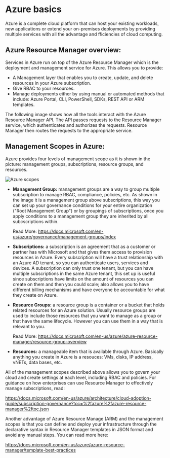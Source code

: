 

Azure basics
===========================

Azure is a complete cloud platform that can host your existing workloads, new applications or extend your on-premises deployments by providing multiple services with all the advantage and fficiencies of cloud computing.

Azure Resource Manager overview:
--------------------------------

Services in Azure run on top of the Azure Resource Manager which is the deployment and management service for Azure. This allows you to provide:

- A Management layer that enables you to create, update, and delete resources in your Azure subscription. 
- Give RBAC to your resources. 
- Manage deployments either by using manual or automated methods that include: Azure Portal, CLI, PowerShell, SDKs, REST API or ARM templates.

The following image shows how all the tools interact with the Azure Resource Manager API. The API passes requests to the Resource Manager service, which authenticates and authorizes the requests. Resource Manager then routes the requests to the appropriate service.

Management Scopes in Azure: 
--------------------------------

Azure provides four levels of management scope as it is shown in the picture: management groups, subscriptions, resource groups, and resources. 

![Azure scopes](https://docs.microsoft.com/en-us/azure/azure-resource-manager/media/resource-group-overview/scope-levels.png)

- **Management Group:** management groups are a way to group multiple subscription to manage RBAC, compliance, policies, etc. As shown in the image it is a management group above subscriptions, this way you can set up your governance conditions for your entire organization ("Root Management Group") or by groupings of subscriptions, once you apply conditions to a management group they are inherited by all subcscriptions within. 

     Read More: https://docs.microsoft.com/en-us/azure/governance/management-groups/index

- **Subscriptions:** a subscription is an agreement that as a customer or partner has with Microsoft and that gives them access to provision resources in Azure. Every subscription will have a trust relationship with an Azure AD tenant, so you can authenticate users, services and devices. A subscription can only trust one tenant, but you can have multiple subscriptions in the same Azure tenant, this set up is useful since subscriptions have limits on the amount of resources you can create on them and then you could scale; also allows you to have different billing mechanisms and have everyone be accountable for what they create on Azure. 

- **Resource Groups:** a resource group is a container or a bucket that holds related resources for an Azure solution. Usually resource groups are used to include those resources that you want to manage as a group or that have the same lifecycle. However you can use them in a way that is relevant to you. 

     Read More: https://docs.microsoft.com/en-us/azure/azure-resource-manager/resource-group-overview 

- **Resources:** a manageable item that is available through Azure. Basically anything you create in Azure is a resouces: VMs, disks, IP address, vNETs, data bases, etc.

All of the management scopes described above allows you to govern your cloud and create settings at each level, including RBAC and policies. For guidance on how enterprises can use Resource Manager to effectively manage subscriptions, read: 

https://docs.microsoft.com/en-us/azure/architecture/cloud-adoption-guide/subscription-governance?toc=%2fazure%2fazure-resource-manager%2ftoc.json

Another advantage of Azure Resource Manage (ARM) and the management scopes is that you can define and deploy your infrastructure through the declarative syntax in Resource Manager templates in JSON format and avoid any manual steps. 
You can read more here: 

https://docs.microsoft.com/en-us/azure/azure-resource-manager/template-best-practices


